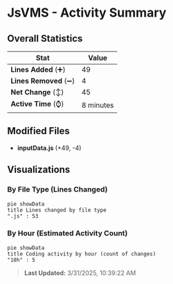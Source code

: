 # JsVMS - Activity Summary 

## Overall Statistics

| Stat                   | Value                                                             |
| ---------------------- | ----------------------------------------------------------------- |
| **Lines Added** (➕)   | 49                                          |
| **Lines Removed** (➖) | 4                                        |
| **Net Change** (↕)    | 45                |
| **Active Time** (⌚)   | 8 minutes |


## Modified Files
- **inputData.js** (+49, -4)

## Visualizations

### By File Type (Lines Changed)

```mermaid
pie showData
title Lines changed by file type
".js" : 53
```

### By Hour (Estimated Activity Count)

```mermaid
pie showData
title Coding activity by hour (count of changes)
"10h" : 5
```


> **Last Updated:** 3/31/2025, 10:39:22 AM